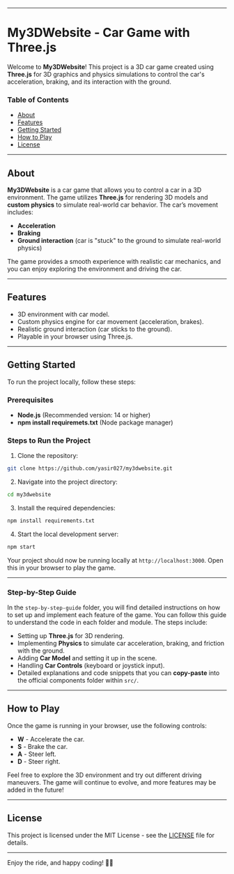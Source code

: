 
---

# My3DWebsite - Car Game with Three.js

Welcome to **My3DWebsite**! This project is a 3D car game created using **Three.js** for 3D graphics and physics simulations to control the car's acceleration, braking, and its interaction with the ground.

### Table of Contents
- [About](#about)
- [Features](#features)
- [Getting Started](#getting-started)
- [How to Play](#how-to-play)
- [License](#license)

---

## About

**My3DWebsite** is a car game that allows you to control a car in a 3D environment. The game utilizes **Three.js** for rendering 3D models and **custom physics** to simulate real-world car behavior. The car’s movement includes:
- **Acceleration**
- **Braking**
- **Ground interaction** (car is "stuck" to the ground to simulate real-world physics)

The game provides a smooth experience with realistic car mechanics, and you can enjoy exploring the environment and driving the car.

---

## Features
- 3D environment with car model.
- Custom physics engine for car movement (acceleration, brakes).
- Realistic ground interaction (car sticks to the ground).
- Playable in your browser using Three.js.

---

## Getting Started

To run the project locally, follow these steps:

### Prerequisites

- **Node.js** (Recommended version: 14 or higher)
- **npm install requiremets.txt** (Node package manager)

### Steps to Run the Project

1. Clone the repository:

```bash
git clone https://github.com/yasir027/my3dwebsite.git
```

2. Navigate into the project directory:

```bash
cd my3dwebsite
```

3. Install the required dependencies:

```bash
npm install requirements.txt
```

4. Start the local development server:

```bash
npm start
```

Your project should now be running locally at `http://localhost:3000`. Open this in your browser to play the game.

---

### Step-by-Step Guide

In the `step-by-step-guide` folder, you will find detailed instructions on how to set up and implement each feature of the game. You can follow this guide to understand the code in each folder and module. The steps include:

- Setting up **Three.js** for 3D rendering.
- Implementing **Physics** to simulate car acceleration, braking, and friction with the ground.
- Adding **Car Model** and setting it up in the scene.
- Handling **Car Controls** (keyboard or joystick input).
- Detailed explanations and code snippets that you can **copy-paste** into the official components folder within `src/`.

---

## How to Play

Once the game is running in your browser, use the following controls:

- **W** - Accelerate the car.
- **S** - Brake the car.
- **A** - Steer left.
- **D** - Steer right.

Feel free to explore the 3D environment and try out different driving maneuvers. The game will continue to evolve, and more features may be added in the future!

---

## License

This project is licensed under the MIT License - see the [LICENSE](LICENSE) file for details.

---

Enjoy the ride, and happy coding! 🚗💨

